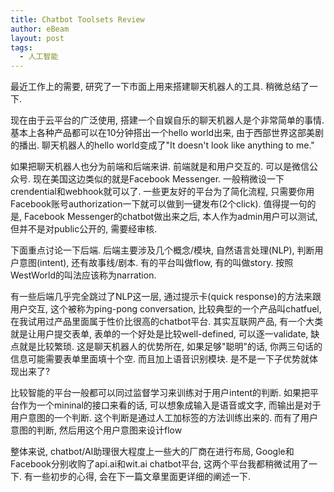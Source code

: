 ```yaml
---
title: Chatbot Toolsets Review
author: eBeam
layout: post
tags:
  - 人工智能
---
```


最近工作上的需要, 研究了一下市面上用来搭建聊天机器人的工具. 稍微总结了一下.

现在由于云平台的广泛使用, 搭建一个自娱自乐的聊天机器人是个非常简单的事情.
基本上各种产品都可以在10分钟搭出一个hello world出来, 由于西部世界这部美剧的播出. 聊天机器人的hello world变成了"It doesn't look like anything to me."

如果把聊天机器人也分为前端和后端来讲. 前端就是和用户交互的. 可以是微信公众号. 现在美国这边类似的就是Facebook Messenger. 一般稍微设一下crendential和webhook就可以了. 一些更友好的平台为了简化流程, 只需要你用Facebook账号authorization一下就可以做到一键发布(2个click). 值得提一句的是, Facebook Messenger的chatbot做出来之后, 本人作为admin用户可以测试, 但并不是对public公开的, 需要经审核.

下面重点讨论一下后端. 后端主要涉及几个概念/模块, 自然语言处理(NLP), 判断用户意图(intent), 还有故事线/剧本. 有的平台叫做flow, 有的叫做story. 按照WestWorld的叫法应该称为narration.

有一些后端几乎完全跳过了NLP这一层, 通过提示卡(quick response)的方法来跟用户交互, 这个被称为ping-pong conversation, 比较典型的一个产品叫chatfuel, 在我试用过产品里面属于性价比很高的chatbot平台. 其实互联网产品, 有一个大类就是让用户提交表单, 表单的一个好处是比较well-defined, 可以逐一validate, 缺点就是比较繁琐. 这是聊天机器人的优势所在, 如果足够"聪明"的话, 你两三句话的信息可能需要表单里面填十个空. 而且加上语音识别模块. 是不是一下子优势就体现出来了?

比较智能的平台一般都可以同过监督学习来训练对于用户intent的判断. 如果把平台作为一个mininal的接口来看的话, 可以想象成输入是语音或文字, 而输出是对于用户意图的一个判断. 这个判断是通过人工加标签的方法训练出来的. 而有了用户意图的判断, 然后用这个用户意图来设计flow

整体来说, chatbot/AI助理很大程度上一些大的厂商在进行布局, Google和Facebook分别收购了api.ai和wit.ai chatbot平台,  这两个平台我都稍微试用了一下. 有一些初步的心得, 会在下一篇文章里面更详细的阐述一下.
